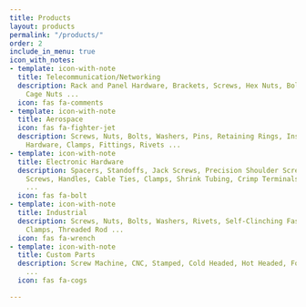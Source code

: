 ```yaml
---
title: Products
layout: products
permalink: "/products/"
order: 2
include_in_menu: true
icon_with_notes:
- template: icon-with-note
  title: Telecommunication/Networking
  description: Rack and Panel Hardware, Brackets, Screws, Hex Nuts, Bolts, Washers,
    Cage Nuts ...
  icon: fas fa-comments
- template: icon-with-note
  title: Aerospace
  icon: fas fa-fighter-jet
  description: Screws, Nuts, Bolts, Washers, Pins, Retaining Rings, Inserts, Panel
    Hardware, Clamps, Fittings, Rivets ...
- template: icon-with-note
  title: Electronic Hardware
  description: Spacers, Standoffs, Jack Screws, Precision Shoulder Screws, Captive
    Screws, Handles, Cable Ties, Clamps, Shrink Tubing, Crimp Terminals, PCB Hardware
    ...
  icon: fas fa-bolt
- template: icon-with-note
  title: Industrial
  description: Screws, Nuts, Bolts, Washers, Rivets, Self-Clinching Fasteners, Anchors,
    Clamps, Threaded Rod ...
  icon: fas fa-wrench
- template: icon-with-note
  title: Custom Parts
  description: Screw Machine, CNC, Stamped, Cold Headed, Hot Headed, Forged, Molded,  Cast
    ...
  icon: fas fa-cogs

---
```

